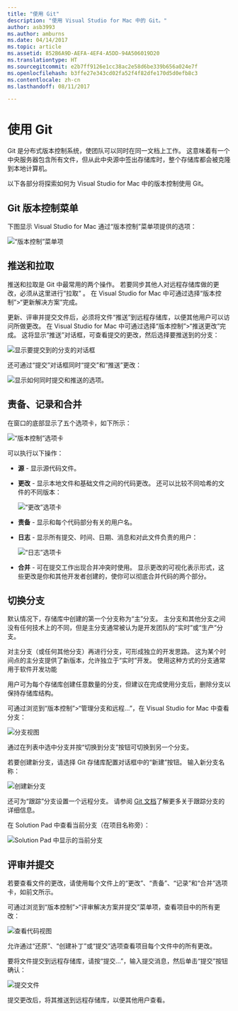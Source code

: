```yaml
---
title: "使用 Git"
description: "使用 Visual Studio for Mac 中的 Git。"
author: asb3993
ms.author: amburns
ms.date: 04/14/2017
ms.topic: article
ms.assetid: 852B6A9D-AEFA-4EF4-A5DD-94A506019D20
ms.translationtype: HT
ms.sourcegitcommit: e2b7ff9126e1cc38ac2e58d6be339b656a024e7f
ms.openlocfilehash: b3ffe27e343cd02fa52f4f82dfe170d5d0efb8c3
ms.contentlocale: zh-cn
ms.lasthandoff: 08/11/2017

---
```


# <a name="working-with-git"></a>使用 Git

Git 是分布式版本控制系统，使团队可以同时在同一文档上工作。 这意味着有一个中央服务器包含所有文件，但从此中央源中签出存储库时，整个存储库都会被克隆到本地计算机。

以下各部分将探索如何为 Visual Studio for Mac 中的版本控制使用 Git。

## <a name="git-version-control-menu"></a>Git 版本控制菜单

下图显示 Visual Studio for Mac 通过“版本控制”菜单项提供的选项：

![“版本控制”菜单项](media/version-control-gitVersionControlMenu.png)

## <a name="push-and-pull"></a>推送和拉取 

推送和拉取是 Git 中最常用的两个操作。 若要同步其他人对远程存储库做的更改，必须从这里进行“拉取” 。 在 Visual Studio for Mac 中可通过选择“版本控制”>“更新解决方案”完成。

更新、评审并提交文件后，必须将文件“推送”到远程存储库，以便其他用户可以访问所做更改。 在 Visual Studio for Mac 中可通过选择“版本控制”>“推送更改”完成。 这将显示“推送”对话框，可查看提交的更改，然后选择要推送到的分支：

![显示要提交到的分支的对话框](media/version-control-gitPush.png)

还可通过“提交”对话框同时“提交”和“推送”更改：

![显示如何同时提交和推送的选项。](media/version-control-commitPush.png)

## <a name="blame-log-and-merge"></a>责备、记录和合并

在窗口的底部显示了五个选项卡，如下所示：

![“版本控制”选项卡](media/version-control-gitTabs.png)

可以执行以下操作：

* **源** - 显示源代码文件。
* **更改** - 显示本地文件和基础文件之间的代码更改。 还可以比较不同哈希的文件的不同版本：

    ![“更改”选项卡](media/version-control-gitChange.png)

* **责备** - 显示和每个代码部分有关的用户名。
* **日志** - 显示所有提交、时间、日期、消息和对此文件负责的用户：

    ![“日志”选项卡](media/version-control-gitLog.png)

* **合并** - 可在提交工作出现合并冲突时使用。 显示更改的可视化表示形式，这些更改是你和其他开发者创建的，使你可以彻底合并代码的两个部分。 

## <a name="switching-branches"></a>切换分支 

默认情况下，存储库中创建的第一个分支称为“主”分支。 主分支和其他分支之间没有任何技术上的不同，但是主分支通常被认为是开发团队的“实时”或“生产”分支。

对主分支（或任何其他分支）再进行分支，可形成独立的开发思路。 这为某个时间点的主分支提供了新版本，允许独立于“实时”开发。 使用这种方式的分支通常用于软件开发功能

用户可为每个存储库创建任意数量的分支，但建议在完成使用分支后，删除分支以保持存储库结构。

可通过浏览到“版本控制”>“管理分支和远程...”，在 Visual Studio for Mac 中查看分支：

![分支视图](media/version-control-gitBranch2.png)

通过在列表中选中分支并按“切换到分支”按钮可切换到另一个分支。

若要创建新分支，请选择 Git 存储库配置对话框中的“新建”按钮。 输入新分支名称：

![创建新分支](media/version-control-gitBranch.png)

还可为“跟踪”分支设置一个远程分支。 请参阅 [Git 文档](https://git-scm.com/book/en/v2/Git-Branching-Remote-Branches#Tracking-Branches)了解更多关于跟踪分支的详细信息。

在 Solution Pad 中查看当前分支（在项目名称旁）：

 ![Solution Pad 中显示的当前分支](media/version-control-gitBranchName.png)

## <a name="reviewing-and-committing"></a>评审并提交 

若要查看文件的更改，请使用每个文件上的“更改”、“责备”、“记录”和“合并”选项卡，如前文所示。

可通过浏览到“版本控制”>“评审解决方案并提交”菜单项，查看项目中的所有更改：

![查看代码视图](media/version-control-gitReviewCommit.png)

允许通过“还原”、“创建补丁”或“提交”选项查看项目每个文件中的所有更改。

要将文件提交到远程存储库，请按“提交...”，输入提交消息，然后单击“提交”按钮确认：

![提交文件](media/version-control-gitCommit.png)

提交更改后，将其推送到远程存储库，以便其他用户查看。
